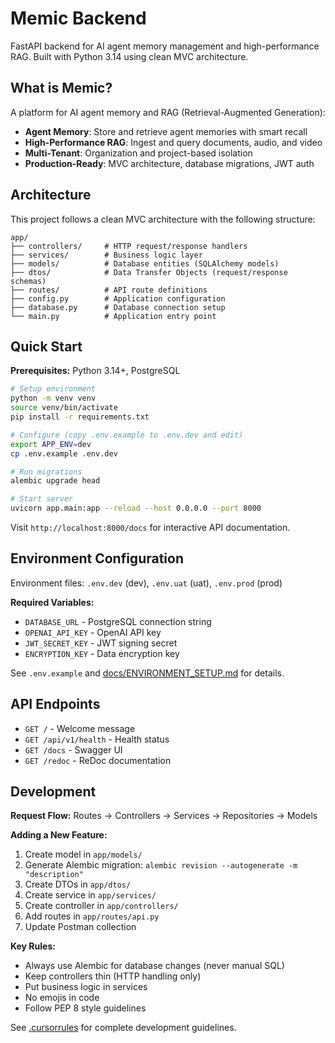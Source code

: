 # Memic Backend

FastAPI backend for AI agent memory management and high-performance RAG. Built with Python 3.14 using clean MVC architecture.

## What is Memic?

A platform for AI agent memory and RAG (Retrieval-Augmented Generation):
- **Agent Memory**: Store and retrieve agent memories with smart recall
- **High-Performance RAG**: Ingest and query documents, audio, and video
- **Multi-Tenant**: Organization and project-based isolation
- **Production-Ready**: MVC architecture, database migrations, JWT auth

## Architecture

This project follows a clean MVC architecture with the following structure:

```
app/
├── controllers/     # HTTP request/response handlers
├── services/        # Business logic layer
├── models/          # Database entities (SQLAlchemy models)
├── dtos/            # Data Transfer Objects (request/response schemas)
├── routes/          # API route definitions
├── config.py        # Application configuration
├── database.py      # Database connection setup
└── main.py          # Application entry point
```

## Quick Start

**Prerequisites:** Python 3.14+, PostgreSQL

```bash
# Setup environment
python -m venv venv
source venv/bin/activate
pip install -r requirements.txt

# Configure (copy .env.example to .env.dev and edit)
export APP_ENV=dev
cp .env.example .env.dev

# Run migrations
alembic upgrade head

# Start server
uvicorn app.main:app --reload --host 0.0.0.0 --port 8000
```

Visit `http://localhost:8000/docs` for interactive API documentation.

## Environment Configuration

Environment files: `.env.dev` (dev), `.env.uat` (uat), `.env.prod` (prod)

**Required Variables:**
- `DATABASE_URL` - PostgreSQL connection string
- `OPENAI_API_KEY` - OpenAI API key
- `JWT_SECRET_KEY` - JWT signing secret
- `ENCRYPTION_KEY` - Data encryption key

See `.env.example` and [docs/ENVIRONMENT_SETUP.md](docs/ENVIRONMENT_SETUP.md) for details.

## API Endpoints

- `GET /` - Welcome message
- `GET /api/v1/health` - Health status
- `GET /docs` - Swagger UI
- `GET /redoc` - ReDoc documentation

## Development

**Request Flow:** Routes → Controllers → Services → Repositories → Models

**Adding a New Feature:**
1. Create model in `app/models/`
2. Generate Alembic migration: `alembic revision --autogenerate -m "description"`
3. Create DTOs in `app/dtos/`
4. Create service in `app/services/`
5. Create controller in `app/controllers/`
6. Add routes in `app/routes/api.py`
7. Update Postman collection

**Key Rules:**
- Always use Alembic for database changes (never manual SQL)
- Keep controllers thin (HTTP handling only)
- Put business logic in services
- No emojis in code
- Follow PEP 8 style guidelines

See [.cursorrules](.cursorrules) for complete development guidelines.
